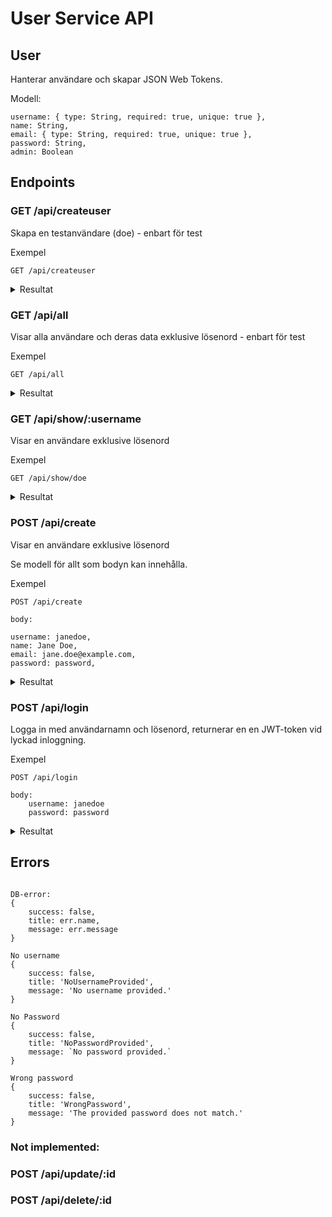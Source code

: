 # User Service API


## User

Hanterar användare och skapar JSON Web Tokens.


Modell:
```
username: { type: String, required: true, unique: true },
name: String,
email: { type: String, required: true, unique: true },
password: String,
admin: Boolean
```

## Endpoints


### GET /api/createuser

Skapa en testanvändare (doe) - enbart för test

Exempel
```
GET /api/createuser
```
<details>
    <summary>Resultat</summary>

    {
        success: true,
        message: "User doe created!"
    }

</details>

### GET /api/all

Visar alla användare och deras data exklusive lösenord - enbart för test

Exempel
```
GET /api/all
```
<details>
    <summary>Resultat</summary>

    [
        {
            "_id": "5a3e3665c55dd9001ec902a7",
            "username": "doe",
            "name": "John Doe",
            "email": "johndoe@example.com",
            "__v": 0
        },
        {
            ...
        }
    ]
</details>

### GET /api/show/:username

Visar en användare exklusive lösenord

Exempel
```
GET /api/show/doe
```

<details>
    <summary>Resultat</summary>

    {
        "_id": "5a3e3665c55dd9001ec902a7",
        "username": "doe",
        "name": "John Doe",
        "email": "johndoe@example.com",
        "__v": 0
    },

</details>

### POST /api/create

Visar en användare exklusive lösenord

Se modell för allt som bodyn kan innehålla.

Exempel
```
POST /api/create

body:

username: janedoe,
name: Jane Doe,
email: jane.doe@example.com,
password: password,

```

<details>
    <summary>Resultat</summary>

    {
        success: true,
        title: 'UserCreated',
        message: `User janedoe created.`
    }

</details>

### POST /api/login

Logga in med användarnamn och lösenord, returnerar en en JWT-token vid lyckad inloggning.


Exempel
```
POST /api/login

body:
    username: janedoe
    password: password

```

<details>
    <summary>Resultat</summary>

    {
        "success": true,
        "title": "LoginSuccessful",
        "message": "Login successful, token created.",
        "token": "eyJhbGciOiJIUzI1NiIsInR5cCI6IkpXVCJ9.eyJ1c2VybmFtZS 6ImRvZSIsImFkbWluIjpmYWxzZSwiaWF0IjoxNTE0MjA3MTA0LCJleHAiOjE1MTQyOTM1MDR9.nz-938YbmPyresZT-3GYE2wFSestOjsAIT2loSMhFWs",
        "username": "janedoe"
    }

</details>

## Errors
```

DB-error:
{
    success: false,
    title: err.name,
    message: err.message
}

No username
{
    success: false,
    title: 'NoUsernameProvided',
    message: 'No username provided.'
}

No Password
{
    success: false,
    title: 'NoPasswordProvided',
    message: `No password provided.`
}

Wrong password
{
    success: false,
    title: 'WrongPassword',
    message: 'The provided password does not match.'
}

```

### Not implemented:

### POST /api/update/:id

### POST /api/delete/:id
